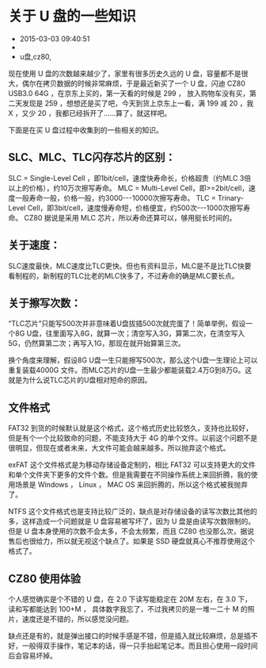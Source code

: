 # 关于 U 盘的一些知识
- 2015-03-03 09:40:51
- 
- u盘,cz80,

<!--markdown-->现在使用 U 盘的次数越来越少了，家里有很多历史久远的 U 盘，容量都不是很大，偶尔在拷贝数据的时候非常麻烦，于是最近新买了一个 U 盘，闪迪 CZ80 USB3.0 64G ，在京东上买的，第一天看的时候是 299 ， 放入购物车没有买，第二天发现是 259 ，想想还是买了吧，今天到货上京东上一看，满 199 减 20 ，我 X ，又少 20 ，我都已经拆开了……算了，就这样吧。


<!--more-->


下面是在买 U 盘过程中收集到的一些相关的知识。

## SLC、MLC、TLC闪存芯片的区别：

SLC = Single-Level Cell ，即1bit/cell，速度快寿命长，价格超贵（约MLC 3倍以上的价格），约10万次擦写寿命。
MLC = Multi-Level Cell，即>=2bit/cell，速度一般寿命一般，价格一般，约3000---10000次擦写寿命。
TLC = Trinary-Level Cell，即3bit/cell，速度慢寿命短，价格便宜，约500次---1000次擦写寿命。
CZ80 据说是采用 MLC 芯片，所以寿命还算可以，够用挺长时间的。

## 关于速度：

SLC速度最快，MLC速度比TLC更快。但也有资料显示，MLC是不是比TLC快要看制程的，新制程的TLC比老的MLC快多了，不过寿命的确是MLC要长点。

## 关于擦写次数：

“TLC芯片”只能写500次并非意味着U盘拔插500次就完蛋了！简单举例，假设一个8G U盘，往里面写入8G，就算一次；清空写入3G，算第二次，在清空写入5G，仍然算第二次；再写入1G，那现在就开始算第三次。

换个角度来理解，假设8G U盘一生只能擦写500次，那么这个U盘一生理论上可以重复装载4000G 文件。而MLC芯片的U盘一生最少都能装载2.4万G到8万G。这就是为什么说TLC芯片的U盘相对短命的原因。

## 文件格式 

FAT32 到货的时候默认就是这个格式，这个格式历史比较悠久，支持也比较好，但是有个一个比较致命的问题，不能支持大于 4G 的单个文件。以前这个问题不是很明显，但现在或者未来，大文件可能会越来越多。所以抛弃这个格式。

exFAT 这个文件格式是为移动存储设备定制的，相比 FAT32 可以支持更大的文件和单个文件夹下更多的文件个数。但是我需要在不同操作系统上来回折腾，我的使用场景是 Windows ， Linux ， MAC OS 来回折腾的，所以这个格式被我抛弃了。

NTFS 这个文件格式也是支持比较广泛的，缺点是对存储设备的读写次数比其他的多，这样造成一个问题就是 U 盘容易被写坏了，因为 U 盘是由读写次数限制的。但是 U 盘本身使用的次数不会太多，不会太频繁，而且 CZ80 也没那么次，据说售后也很给力，所以就无视这个缺点了。如果是 SSD 硬盘就真心不推荐使用这个格式了。

## CZ80 使用体验

个人感觉确实是个不错的 U 盘，在 2.0 下读写能稳定在 20M 左右，在 3.0 下，读和写都能达到 100+M ， 具体数字我忘了，不过我拷贝的是一堆一二十 M 的照片，速度还是不错的，所以感觉没问题。

缺点还是有的，就是弹出接口的时候手感是不错，但是插入就比较麻烦，总是插不好，一般得双手操作，笔记本的话，得一只手抬起笔记本。而且担心使用一段时间后会容易坏掉。
